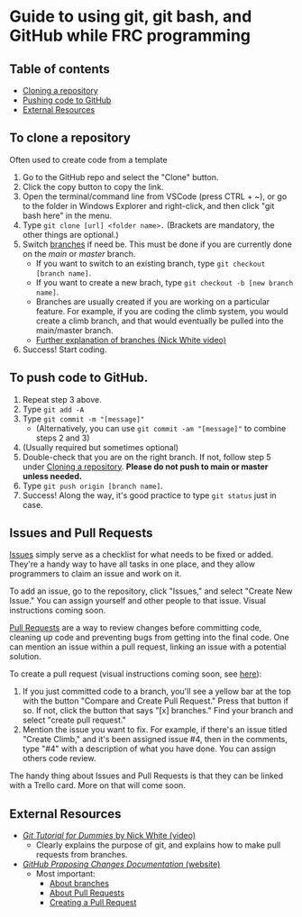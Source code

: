 # Guide to using git, git bash, and GitHub while FRC programming

## Table of contents
* [Cloning a repository](#To-clone-a-repository)
* [Pushing code to GitHub](#To-push-code-to-GitHub)
* [External Resources](#External-Resources)

## To clone a repository <a name="To-clone-a-repository"></a>
Often used to create code from a template
1. Go to the GitHub repo and select the "Clone" button.
2. Click the copy button to copy the link.
3. Open the terminal/command line from VSCode (press CTRL + ~), or go to the folder in Windows Explorer and right-click, and then click "git bash here" in the menu.
4. Type ```git clone [url] <folder name>.``` (Brackets are mandatory, the other things are optional.)
5. Switch [branches](https://docs.github.com/en/github/collaborating-with-pull-requests/proposing-changes-to-your-work-with-pull-requests/about-branches) if need be. This must be done if you are currently done on the *main* or *master* branch. 
    * If you want to switch to an existing branch, type ```git checkout [branch name]```.
    * If you want to create a new brach, type ```git checkout -b [new branch name]```.
    * Branches are usually created if you are working on a particular feature. For example, if you are coding the climb system, you would create a climb branch, and that would eventually be pulled into the main/master branch.
    * [Further explanation of branches (Nick White video)](https://youtu.be/mJ-qvsxPHpY?t=681)
5. Success! Start coding.

## To push code to GitHub. <a name="To-push-code-to-GitHub"></a>

1. Repeat step 3 above.
2. Type ```git add -A```
3. Type ```git commit -m "[message]"```
    - (Alternatively, you can use ```git commit -am "[message]"``` to combine steps 2 and 3)
4. (Usually required but sometimes optional)
5. Double-check that you are on the right branch. If not, follow step 5 under [Cloning a repository](#To-clone-a-repository). **Please do not push to main or master unless needed.**
6. Type ```git push origin [branch name]```.
7. Success! Along the way, it's good practice to type ```git status``` just in case.

## Issues and Pull Requests

 [Issues](https://guides.github.com/features/issues/) simply serve as a checklist for what needs to be fixed or added. They're a handy way to have all tasks in one place, and they allow programmers to claim an issue and work on it. 
 
 To add an issue, go to the repository, click "Issues," and select "Create New Issue." You can assign yourself and other people to that issue. Visual instructions coming soon.

[Pull Requests](https://docs.github.com/en/github/collaborating-with-pull-requests/proposing-changes-to-your-work-with-pull-requests/creating-a-pull-request) are a way to review changes before committing code, cleaning up code and preventing bugs from getting into the final code. One can mention an issue within a pull request, linking an issue with a potential solution.

To create a pull request (visual instructions coming soon, see [here](https://youtu.be/mJ-qvsxPHpY?t=873)):
1. If you just committed code to a branch, you'll see a yellow bar at the top with the button "Compare and Create Pull Request." Press that button if so. If not, click the button that says "[x] branches." Find your branch and select "create pull request."
2. Mention the issue you want to fix. For example, if there's an issue titled "Create Climb," and it's been assigned issue #4, then in the comments, type "#4" with a description of what you have done. You can assign others code review.

The handy thing about Issues and Pull Requests is that they can be linked with a Trello card. More on that will come soon.

## External Resources <a name="External-Resources"></a>

* [*Git Tutorial for Dummies* by Nick White (video)](https://youtu.be/mJ-qvsxPHpY)
    * Clearly explains the purpose of git, and explains how to make pull requests from branches.
* [*GitHub Proposing Changes Documentation* (website)](https://docs.github.com/en/github/collaborating-with-pull-requests/proposing-changes-to-your-work-with-pull-requests)
    * Most important:
        * [About branches](https://docs.github.com/en/github/collaborating-with-pull-requests/proposing-changes-to-your-work-with-pull-requests/about-branches)
        * [About Pull Requests](https://docs.github.com/en/github/collaborating-with-pull-requests/proposing-changes-to-your-work-with-pull-requests/about-pull-requests)
        * [Creating a Pull Request](https://docs.github.com/en/github/collaborating-with-pull-requests/proposing-changes-to-your-work-with-pull-requests/creating-a-pull-request)